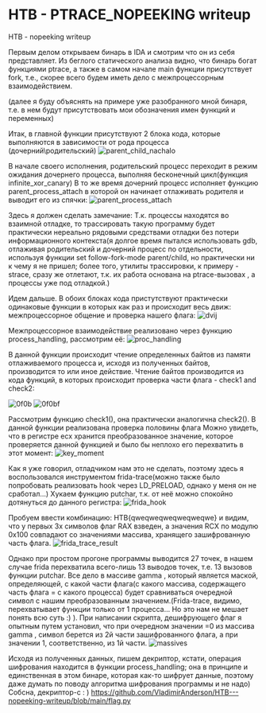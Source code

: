 # HTB - PTRACE_NOPEEKING writeup
HTB - nopeeking writeup

Первым делом открываем бинарь в IDA и смотрим что он из себя представляет. Из беглого статического анализа видно, что бинарь богат функциями ptrace, а также в самом начале main функции присутствует fork, т.е., скорее всего будем иметь дело с межпроцессорным взаимодействием.

(далее я буду объяснять на примере уже разобранного мной бинаря, т.е. в нем будут присутствовать мои обозначения имен функций и переменных)

Итак, в главной функции присутствуют 2 блока кода, которые выполняются в зависимости от рода процесса (дочерний\родительский)
![parent_child_nachalo](https://github.com/VladimirAnderson/HTB---nopeeking-writeup/assets/57271893/6ca89674-75f6-44ec-b446-d84e07ae7c6d)

В начале своего исполнения, родительский процесс переходит в режим ожидания дочернего процесса, выполняя бесконечный цикл(функция infinite_xor_canary)
В то же время дочерний процесс исполняет функцию parent_process_attach в которой он начинает отлаживать родителя и выводит его из спячки:
![parent_process_attach](https://github.com/VladimirAnderson/HTB---nopeeking-writeup/assets/57271893/9af88592-6a57-4533-85d2-dad279cccd25)

Здесь я должен сделать замечание: Т.к. процессы находятся во взаимной отладке, то трассировать такую программу будет практически нереально рядовыми средствами отладки без потери информационного контекста(я долгое время пытался использовать gdb, отлаживая родительский и дочерний процесс по отдельности, используя функции set follow-fork-mode parent/child, но практически ни к чему я не пришел; более того, утилиты трассировки, к примеру -  strace, сразу же отлетают, т.к. их работа основана на ptrace-вызовах , а процессы уже под отладкой.)

Идем дальше. В обоих блоках кода пристутствуют практически одинаковые функции в которых как раз и происходит весь движ: межпроцессорное общение и проверка нашего флага:
![dvij](https://github.com/VladimirAnderson/HTB---nopeeking-writeup/assets/57271893/637cb2e3-cc10-4b43-87fa-26ac9d68b45e)

Межпроцессорное взаимодействие реализовано через функцию process_handling, рассмотрим её:
![proc_handling](https://github.com/VladimirAnderson/HTB---nopeeking-writeup/assets/57271893/8982cabe-f5cd-4c24-8115-db161ee5ecc0)

В данной функции происходит чтение определенных байтов из памяти отлаживаемого процесса и, исходя из полученных байтов, производится то или иное действие.
Чтение байтов производится из кода функций, в которых происходит проверка части флага - check1 and check2:

![0f0b](https://github.com/VladimirAnderson/HTB---nopeeking-writeup/assets/57271893/9194d947-4fd2-471e-874e-1f2008c047dc)
![0f0bf](https://github.com/VladimirAnderson/HTB---nopeeking-writeup/assets/57271893/75fd876b-d370-4f8f-aa39-8aa837218b3f)

 
Рассмотрим функцию check1(), она практически аналогична check2().
В данной функции реализована проверка половины флага 
Можно увидеть, что в регистре ecx хранится преобразованное значение, которое проверяется данной функцией и было бы неплохо его перехватить в этот момент:
![key_moment](https://github.com/VladimirAnderson/HTB---nopeeking-writeup/assets/57271893/dc518dfb-b1a1-47f7-8c6e-cadd16de2631)

Как я уже говорил, отладчиком нам это не сделать, поэтому здесь я воспользовался инструментом frida-trace(можно также было попробовать реализовать hook через LD_PRELOAD, однако у меня он не сработал...)
Хукаем функцию putchar, т.к. от неё можно спокойно дотянуться до данного регистра:
![frida_hook](https://github.com/VladimirAnderson/HTB---nopeeking-writeup/assets/57271893/a4ff15ed-a60d-4ec9-8c81-1ca8be52d15e)

Пробуем ввести комбинацию: HTB{qweqweqweqweqweqwe} и видим, что у первых 3х символов флаг RAX взведен, а значения RCX по модулю 0x100 совпадают со значениями массива, хранящего зашифрованную часть флага.
![frida_trace_result](https://github.com/VladimirAnderson/HTB---nopeeking-writeup/assets/57271893/bf4fe0e6-dd98-407c-81ad-cc94290bdee3)

Однако при простом прогоне программы выводится 27 точек, в нашем случае frida перехватила всего-лишь 13 выводов точек, т.е. 13 вызовов функции putchar. Все дело в массиве gamma , который является маской, определяющей, с какой части флага(с какого массива, содержащего часть флага = с какого процесса) будет сравниваться очередной символ с нашим преобразованным значением.(Frida-trace, видимо, перехватывает функции только от 1 процесса... Но это нам не мешает понять всю суть :) ). При написании скрипта, дешифрующего флаг я опытным путем установил, что при очередном значении =0 из массива gamma , символ берется из 2й части зашифрованного флага, а при значении 1, соответственно, из 1й части.
![massives](https://github.com/VladimirAnderson/HTB---nopeeking-writeup/assets/57271893/92b42f49-5c30-48c6-902e-0fc2a6f0a195)

Исходя из полученных данных, пишем декриптор, кстати, операция шифрования находится в функции  process_handling; она в принципе и единственная в этом бинаре, которая как-то шифрует  данные, поэтому даже думать по поводу алгоритма шифрования программы и не надо)
Собсна, декриптор-с : ) https://github.com/VladimirAnderson/HTB---nopeeking-writeup/blob/main/flag.py
